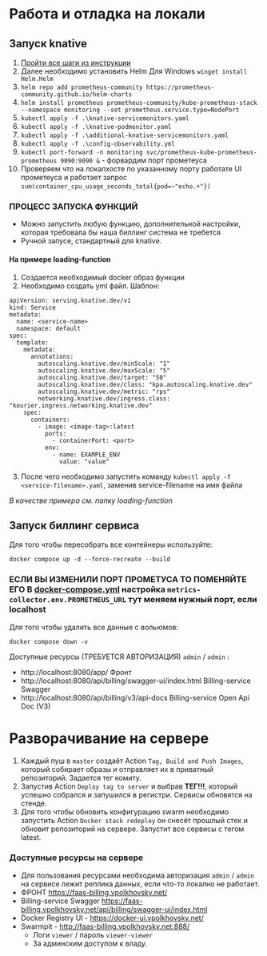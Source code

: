 # Работа и отладка на локали

## Запуск knative

1. [Пройти все шаги из инструкции](https://github.com/stanislav-pimenov/knative-hackathon/blob/main/README.md)
2. Далее необходимо установить Helm Для Windows `winget install Helm.Helm`
3. `helm repo add prometheus-community https://prometheus-community.github.io/helm-charts`
4. `helm install prometheus prometheus-community/kube-prometheus-stack --namespace monitoring --set prometheus.service.type=NodePort`
5. `kubectl apply -f .\knative-servicemonitors.yaml`
6. `kubectl apply -f .\knative-podmonitor.yaml`
7. `kubectl apply -f .\additional-knative-servicemonitors.yaml`
8. `kubectl apply -f .\config-observability.yml`
9. `kubectl port-forward -n monitoring svc/prometheus-kube-prometheus-prometheus 9090:9090 &` - форвардим порт прометеуса
10. Проверяем что на локалхосте по указанному порту работате UI прометеуса и работает запрос `sum(container_cpu_usage_seconds_total{pod=~"echo.+"})`

### ПРОЦЕСС ЗАПУСКА ФУНКЦИЙ
* Можно запустить любую функцию, дополнительной настройки, которая требовала бы наша биллинг система не требется
* Ручной запусе, стандартный для knative.

#### На примере loading-function
1. Создается необходимый docker образ функции
2. Необходимо создать yml файл. Шаблон:
```
apiVersion: serving.knative.dev/v1
kind: Service
metadata:
  name: <service-name>
  namespace: default
spec:
  template:
    metadata:
      annotations:
        autoscaling.knative.dev/minScale: "1"
        autoscaling.knative.dev/maxScale: "5"
        autoscaling.knative.dev/target: "50"
        autoscaling.knative.dev/class: "kpa.autoscaling.knative.dev"
        autoscaling.knative.dev/metric: "rps"
        networking.knative.dev/ingress.class: "kourier.ingress.networking.knative.dev"
    spec:
      containers:
        - image: <image-tag>:latest
          ports:
            - containerPort: <port>
          env:
            - name: EXAMPLE_ENV
              value: "value"
```
3. После чего необходимо запустить команду `kubectl apply -f <service-filename>.yaml`, заменив service-filename на имя файла

_В качестве примера см. папку loading-function_

## Запуск биллинг сервиса

Для того чтобы пересобрать все контейнеры используйте:

`docker compose up -d --force-recreate --build`

### ЕСЛИ ВЫ ИЗМЕНИЛИ ПОРТ ПРОМЕТУСА ТО ПОМЕНЯЙТЕ ЕГО В [docker-compose.yml](docker-compose.yml) настройка `metrics-collector.env.PROMETHEUS_URL` тут меняем нужный порт, если localhost

Для того чтобы удалить все данные с вольюмов:

`docker compose down -v`

Доступные ресурсы (ТРЕБУЕТСЯ АВТОРИЗАЦИЯ) `admin` / `admin` :
- http://localhost:8080/app/ Фронт
- http://localhost:8080/api/billing/swagger-ui/index.html Billing-service Swagger
- http://localhost:8080/api/billing/v3/api-docs Billing-service Open Api Doc (V3)

# Разворачивание на сервере

1. Каждый пуш в `master` создаёт Action `Tag, Build and Push Images`, который собирает образы и отправляет их в приватный репозиторий. Задается тег комиту.
2. Запустив Action `Deploy tag to server` и выбрав **ТЕГ!!!**, который успешно собрался и запушился в регистри. Сервисы обновятся на стенде.
3. Для того чтобы обновить конфигурацию swarm необходимо запустить Action `Docker stack redeploy` он снесёт прошлый стек и обновит репозиторий на сервере. Запустит все сервисы с тегом latest.

### Доступные ресурсы на сервере

* Для пользования ресурсами необходима авторизация `admin` / `admin` на сервисе лежит реплика данных, если что-то локално не работает.
* ФРОНТ https://faas-billing.vpolkhovsky.net/
* Billing-service Swagger https://faas-billing.vpolkhovsky.net/api/billing/swagger-ui/index.html 
* Docker Registry UI - https://docker-ui.vpolkhovsky.net/
* Swarmpit - http://faas-billing.vpolkhovsky.net:888/ 
  * Логи `viewer` / пароль `viewer-viewer`
  * За админским доступом к владу.
